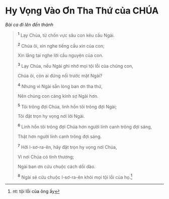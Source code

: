 # Hy Vọng Vào Ơn Tha Thứ của CHÚA

_Bài ca đi lên đền thánh_

> <sup><b>1</b></sup> Lạy Chúa, từ chốn vực sâu con kêu cầu Ngài.
>
> <sup><b>2</b></sup> Chúa ôi, xin nghe tiếng cầu xin của con;
>
> Xin lắng tai nghe lời cầu nguyện của con.
>
> <sup><b>3</b></sup> Lạy Chúa, nếu Ngài ghi nhớ mọi tội lỗi của chúng con,
>
> Chúa ôi, còn ai đứng nổi trước mặt Ngài?
>
> <sup><b>4</b></sup> Nhưng vì Ngài sẵn lòng ban ơn tha thứ,
>
> Nên chúng con càng kính sợ Ngài hơn.
>
> <sup><b>5</b></sup> Tôi trông đợi Chúa, linh hồn tôi trông đợi Ngài;
>
> Tôi đặt trọn hy vọng nơi lời Ngài.
>
> <sup><b>6</b></sup> Linh hồn tôi trông đợi Chúa hơn người lính canh trông đợi sáng,
>
> Thật hơn người lính canh trông đợi sáng.
>
> <sup><b>7</b></sup> Hỡi I-sơ-ra-ên, hãy đặt trọn hy vọng nơi Chúa,
>
> Vì nơi Chúa có tình thương;
>
> Ngài ban ơn cứu chuộc cách dồi dào.
>
> <sup><b>8</b></sup> Ngài sẽ cứu chuộc I-sơ-ra-ên khỏi mọi tội lỗi của họ.[^1-2f6615b6-785e-41ce-8799-2ff015c6ac99]

[^1-2f6615b6-785e-41ce-8799-2ff015c6ac99]: nt: tội lỗi của ông ấy
